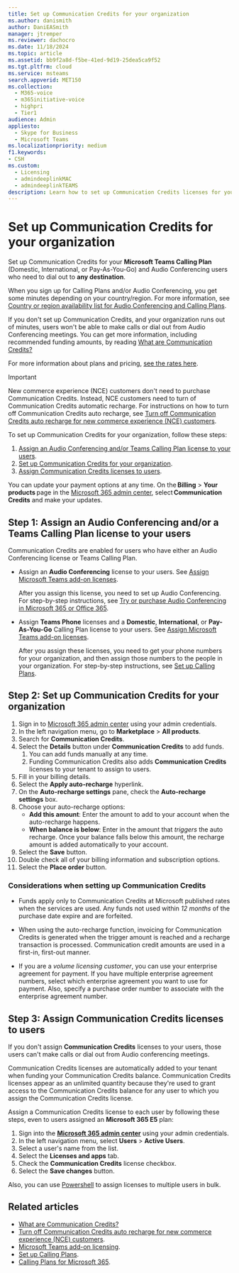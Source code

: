 ```yaml
---
title: Set up Communication Credits for your organization
ms.author: danismith
author: DaniEASmith
manager: jtremper
ms.reviewer: dachocro
ms.date: 11/18/2024
ms.topic: article
ms.assetid: bb9f2a8d-f5be-41ed-9d19-25dea5ca9f52
ms.tgt.pltfrm: cloud
ms.service: msteams
search.appverid: MET150
ms.collection: 
  - M365-voice
  - m365initiative-voice
  - highpri
  - Tier1
audience: Admin
appliesto: 
  - Skype for Business
  - Microsoft Teams
ms.localizationpriority: medium
f1.keywords:
- CSH
ms.custom: 
  - Licensing
  - admindeeplinkMAC
  - admindeeplinkTEAMS
description: Learn how to set up Communication Credits licenses for your users and organization.
---
```


# Set up Communication Credits for your organization

Set up Communication Credits for your **Microsoft Teams Calling Plan** (Domestic, International, or Pay-As-You-Go) and Audio Conferencing users who need to dial out to **any destination**.

When you sign up for Calling Plans and/or Audio Conferencing, you get some minutes depending on your country/region. For more information, see [Country or region availability list for Audio Conferencing and Calling Plans](./country-and-region-availability-for-audio-conferencing-and-calling-plans/country-and-region-availability-for-audio-conferencing-and-calling-plans.md#select-your-country-or-region-to-see-whats-available-for-your-organization).

If you don't set up Communication Credits, and your organization runs out of minutes, users won't be able to make calls or dial out from Audio Conferencing meetings. You can get more information, including recommended funding amounts, by reading [What are Communication Credits?](what-are-communications-credits.md)
  
For more information about plans and pricing, [see the rates here](https://go.microsoft.com/fwlink/p/?LinkId=799523).

> [!IMPORTANT]
> New commerce experience (NCE) customers don't need to purchase Communication Credits. Instead, NCE customers need to turn of Communication Credits automatic recharge. For instructions on how to turn off Communication Credits auto recharge, see [Turn off Communication Credits auto recharge for new commerce experience (NCE) customers](turn-off-communication-credits-auto-recharge-for-nce-customers.md).

To set up Communication Credits for your organization, follow these steps:

1. [Assign an Audio Conferencing and/or Teams Calling Plan license to your users](#step-1-assign-an-audio-conferencing-andor-a-teams-calling-plan-license-to-your-users).
2. [Set up Communication Credits for your organization](#step-2-set-up-communication-credits-for-your-organization).
3. [Assign Communication Credits licenses to users](#step-3-assign-communication-credits-licenses-to-users).

You can update your payment options at any time. On the **Billing** > **Your products** page in the [Microsoft 365 admin center](https://go.microsoft.com/fwlink/p/?linkid=2024339), select **Communication Credits** and make your updates.

## Step 1: Assign an Audio Conferencing and/or a Teams Calling Plan license to your users
  
Communication Credits are enabled for users who have either an Audio Conferencing license or Teams Calling Plan.
  
- Assign an **Audio Conferencing** license to your users. See [Assign Microsoft Teams add-on licenses](./teams-add-on-licensing/microsoft-teams-add-on-licensing.md).

  After you assign this license, you need to set up Audio Conferencing. For step-by-step instructions, see [Try or purchase Audio Conferencing in Microsoft 365 or Office 365](try-or-purchase-audio-conferencing-in-office-365-for-teams.md).

- Assign **Teams Phone** licenses and a **Domestic**, **International**, or **Pay-As-You-Go** Calling Plan license to your users. See [Assign Microsoft Teams add-on licenses](./teams-add-on-licensing/microsoft-teams-add-on-licensing.md).
  
  After you assign these licenses, you need to get your phone numbers for your organization, and then assign those numbers to the people in your organization. For step-by-step instructions, see [Set up Calling Plans](set-up-calling-plans.md).
  
## Step 2: Set up Communication Credits for your organization

1. Sign in to [Microsoft 365 admin center](https://go.microsoft.com/fwlink/p/?linkid=2024339) using your admin credentials.
1. In the left navigation menu, go to **Marketplace** > **All products**.
1. Search for **Communication Credits**.
1. Select the **Details** button under **Communication Credits** to add funds.
    1. You can add funds manually at any time.
    1. Funding Communication Credits also adds **Communication Credits** licenses to your tenant to assign to users.
1. Fill in your billing details.
1. Select the **Apply auto-recharge** hyperlink.
1. On the **Auto-recharge settings** pane, check the **Auto-recharge settings** box.
1. Choose your auto-recharge options:
   - **Add this amount**: Enter the amount to add to your account when the auto-recharge happens.
   - **When balance is below**: Enter in the amount that *triggers* the auto recharge. Once your balance falls below this amount, the recharge amount is added automatically to your account.
1. Select the **Save** button.
1. Double check all of your billing information and subscription options.
1. Select the **Place order** button.

### Considerations when setting up Communication Credits

- Funds apply only to Communication Credits at Microsoft published rates when the services are used. Any funds not used within *12 months* of the purchase date expire and are forfeited.

- When using the auto-recharge function, invoicing for Communication Credits is generated when the trigger amount is reached and a recharge transaction is processed. Communication credit amounts are used in a first-in, first-out manner.

- If you are a *volume licensing customer*, you can use your enterprise agreement for payment. If you have multiple enterprise agreement numbers, select which enterprise agreement you want to use for payment. Also, specify a purchase order number to associate with the enterprise agreement number.

## Step 3: Assign Communication Credits licenses to users

If you don't assign **Communication Credits** licenses to your users, those users can't make calls or dial out from Audio conferencing meetings.

Communication Credits licenses are automatically added to your tenant when funding your Communication Credits balance. Communication Credits licenses appear as an unlimited quantity because they're used to grant access to the Communication Credits balance for any user to which you assign the Communication Credits license.

Assign a Communication Credits license to each user by following these steps, even to users assigned an **Microsoft 365 E5** plan:

1. Sign into the [**Microsoft 365 admin center**](https://go.microsoft.com/fwlink/p/?linkid=2024339) using your admin credentials.
1. In the left navigation menu, select **Users** > **Active Users**.
1. Select a user's name from the list.
1. Select the **Licenses and apps** tab.
1. Check the **Communication Credits** license checkbox.
1. Select the **Save changes** button.

Also, you can use [Powershell](/powershell/module/teams/) to assign licenses to multiple users in bulk.

## Related articles

- [What are Communication Credits?](what-are-communications-credits.md)
- [Turn off Communication Credits auto recharge for new commerce experience (NCE) customers](turn-off-communication-credits-auto-recharge-for-nce-customers.md).
- [Microsoft Teams add-on licensing](./teams-add-on-licensing/microsoft-teams-add-on-licensing.md).
- [Set up Calling Plans](set-up-calling-plans.md).
- [Calling Plans for Microsoft 365](calling-plans-for-office-365.md).
